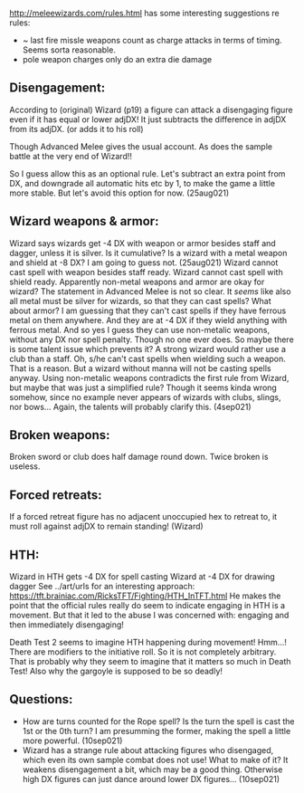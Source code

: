 http://meleewizards.com/rules.html
has some interesting suggestions re rules:
* ~ last fire missle weapons count as charge attacks in terms of timing.  Seems sorta reasonable.
* pole weapon charges only do an extra die damage

Disengagement:
-------------
According to (original) Wizard (p19) a figure can attack a disengaging figure
even if it has equal or lower adjDX!  It just subtracts the difference in
adjDX from its adjDX.  (or adds it to his roll)

Though Advanced Melee gives the usual account.
As does the sample battle at the very end of Wizard!!

So I guess allow this as an optional rule.  Let's subtract an extra point from DX, and downgrade all automatic hits etc by 1, to make the game a little more stable.  But let's avoid this option for now. (25aug021)

Wizard weapons & armor:
----------------------
Wizard says wizards get -4 DX with weapon or armor besides staff and dagger,
unless it is silver.
Is it cumulative?  Is a wizard with a metal weapon and shield at -8 DX?  I am going to guess not. (25aug021)
Wizard cannot cast spell with weapon besides staff ready.
Wizard cannot cast spell with shield ready.
Apparently non-metal weapons and armor are okay for wizard?  The statement in
Advanced Melee is not so clear.
It *seems* like also all metal must be silver for wizards, so that they can cast spells?
What about armor?
I am guessing that they can't cast spells if they have ferrous metal on them anywhere.  And they are at -4 DX if they wield anything with ferrous metal.
And so yes I guess they can use non-metalic weapons, without any DX nor spell penalty.  Though no one ever does.  So maybe there is some talent issue which prevents it?  A strong wizard would rather use a club than a staff.  Oh, s/he can't cast spells when wielding such a weapon.  That is a reason.  But a wizard without manna will not be casting spells anyway.
Using non-metalic weapons contradicts the first rule from Wizard, but maybe that was just a simplified rule?  Though it seems kinda wrong somehow, since no example never appears of wizards with clubs, slings, nor bows...  Again, the talents will probably clarify this. (4sep021)

Broken weapons:
--------------
Broken sword or club does half damage round down.  Twice broken is useless.

Forced retreats:
---------------
If a forced retreat figure has no adjacent unoccupied hex to retreat to, it
must roll against adjDX to remain standing! (Wizard)

HTH:
---
Wizard in HTH gets -4 DX for spell casting
Wizard at -4 DX for drawing dagger
See ../art/urls for an interesting approach:
https://tft.brainiac.com/RicksTFT/Fighting/HTH_InTFT.html
He makes the point that the official rules really do seem to indicate engaging in HTH is a movement.  But that it led to the abuse I was concerned with:
engaging and then immediately disengaging!

Death Test 2 seems to imagine HTH happening during movement!  Hmm...!
There are modifiers to the initiative roll.  So it is not completely
arbitrary.  That is probably why they seem to imagine that it matters so much
in Death Test!
Also why the gargoyle is supposed to be so deadly!

Questions:
---------
* How are turns counted for the Rope spell?  Is the turn the spell is cast
  the 1st or the 0th turn?  I am presumming the former, making the spell a
  little more powerful. (10sep021)
* Wizard has a strange rule about attacking figures who disengaged, which
  even its own sample combat does not use!  What to make of it?  It weakens
  disengagement a bit, which may be a good thing.  Otherwise high DX figures
  can just dance around lower DX figures... (10sep021)